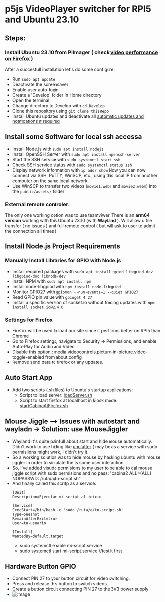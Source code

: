 # p5js VideoPlayer switcher for RPI5 and Ubuntu 23.10

## Steps:

### Install Ubuntu 23.10 from PiImager ( check [video performance on Firefox](https://www.youtube.com/watch?v=6tFyuzJzDrc) )
After a succesfull installation let's do some configure:
- Run `sudo apt update`
- Deactivate the screensaver
- Enable user auto-login
- Create a 'Develop' folder in Home directory
- Open the terminal
- Change directory to Develop with `cd Develop`
- Clone this repository using `git clone thisRepo`
- Install Ubuntu updates and deactivate all [automatic updates and notifications if required](https://askubuntu.com/questions/1322292/how-do-i-turn-off-automatic-updates-completely-and-for-real)

## Install some Software for local ssh accessa

- Install Node.js with `sudo apt install nodejs`
- Install OpenSSH Server with `sudo apt install openssh-server`
- Start the SSH service with `sudo systemctl start ssh`
- Check SSH service status with `sudo systemctl status ssh`
- Display network information with `ip addr show`
Now you can now connect via SSH, PuTTY, WinSCP, etc., using this local IP from another computer on the same local network.
- Use WinSCP to transfer two videos (`movie1.webm` and `movie2.webm`) into the `public/assets/` folder

### External remote controler: 
The only one working option was to use teamviwer. There is an **arm64 version** working with this Ubuntu 23.10 (with **Wayland** ). 
Will allow u file transfer ( no issues ) and full remote control ( but will ask to user to admit the connection all times  )

## Install Node.js Project Requirements

### Manually Install Libraries for GPIO with Node.js
- Install required packages with `sudo apt install gpiod libgpiod-dev libgpiod-doc libnode-dev`
- Install NPM with `sudo apt install npm`
- Install node-libgpiod with `npm install node-libgpiod`
- Monitor GPIO27 with `gpiomon --num-events=1 --quiet GPIO27`
- Read GPIO pin value with `gpioget 4 27`
- Install a specific version of socket.io without forcing updates with `npm install socket.io@2.4.0`

### Settings for Firefox
- Firefox will be used to load our site since it performs better on RPI5 than Chrome
- Go to Firefox settings, navigate to Security -> Permissions, and enable Auto-Play for Audio and Video
- Disable this [option](https://www.reddit.com/r/firefox/comments/zlw0ey/is_there_a_way_to_get_rid_popout_this_video/) : media.videocontrols.picture-in-picture.video-toggle-enabled from about:config
- Remove send data to firefox or any updates.

## Auto Start App
- Add two scripts (.sh files) to Ubuntu's startup applications:
  - Script to load server: [loadServer.sh](https://github.com/carlesgutierrez/videoplayer-nodejs-p5js-gpio/blob/main/loadServer.sh)
  - Script to start firefox at localhost in kiosk mode. [startCabinaAtFirefox.sh](https://github.com/carlesgutierrez/videoplayer-nodejs-p5js-gpio/blob/main/startCabinaAtFirefox.sh)
 
## Mouse Jiggle --> Issues with autostart and wayladn -> Solution: use MouseJiggler
  - Wayland It's quite painfull about start and hide mouse automatically. Didn't work to use hiding like [unclutter](https://www.baeldung.com/linux/mouse-cursor-hide) ( may be as a service with sudo permisiions might work, I didn't try it.
  - So a working solution was to hide mouse by hacking ubuntu with mouse jiggler in order to simulate the is some user interaction
  - So, I've added visudo permisions to my user to be able to cal mouse jiggle script with sudo permisions and no pass: "cabina2 ALL=(ALL) NOPASSWD: /ruta/a/tu-script.sh"
  - And finally called this scritp as a service:
      ````
      [Unit]
      Description=Ejecutar mi script al inicio
      
      [Service]
      ExecStart=/bin/bash -c 'sudo /ruta/a/tu-script.sh'
      Type=oneshot
      RemainAfterExit=true
      User=tu-usuario
      
      [Install]
      WantedBy=default.target
      ````
    - sudo systemctl enable mi-script.service
    - sudo systemctl start mi-script.service //test it first

## Hardware Button GPIO 
- Connect PIN 27 to your button circuit for video switching.
- Press and release this button to switch videos.
- Create a button circuit connecting PIN 27 to the 3V3 power supply
- ![image](https://github.com/carlesgutierrez/videoplayer-nodejs-p5js-gpio/assets/203877/dbfcf1e3-86c6-45ab-b09a-3314628d0b8b)

